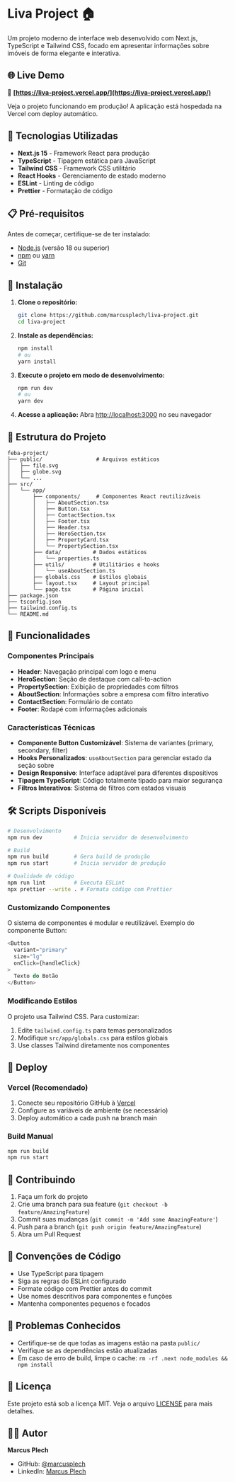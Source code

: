 # Liva Project 🏠

Um projeto moderno de interface web desenvolvido com Next.js, TypeScript e Tailwind CSS, focado em apresentar informações sobre imóveis de forma elegante e interativa.

## 🌐 Live Demo

🔗 **[https://liva-project.vercel.app/](https://liva-project.vercel.app/)**

Veja o projeto funcionando em produção! A aplicação está hospedada na Vercel com deploy automático.

## 🚀 Tecnologias Utilizadas

- **Next.js 15** - Framework React para produção
- **TypeScript** - Tipagem estática para JavaScript
- **Tailwind CSS** - Framework CSS utilitário
- **React Hooks** - Gerenciamento de estado moderno
- **ESLint** - Linting de código
- **Prettier** - Formatação de código

## 📋 Pré-requisitos

Antes de começar, certifique-se de ter instalado:

- [Node.js](https://nodejs.org/) (versão 18 ou superior)
- [npm](https://www.npmjs.com/) ou [yarn](https://yarnpkg.com/)
- [Git](https://git-scm.com/)

## 🔧 Instalação

1. **Clone o repositório:**
   ```bash
   git clone https://github.com/marcusplech/liva-project.git
   cd liva-project
   ```

2. **Instale as dependências:**
   ```bash
   npm install
   # ou
   yarn install
   ```

3. **Execute o projeto em modo de desenvolvimento:**
   ```bash
   npm run dev
   # ou
   yarn dev
   ```

4. **Acesse a aplicação:**
   Abra [http://localhost:3000](http://localhost:3000) no seu navegador

## 📁 Estrutura do Projeto

```
feba-project/
├── public/                 # Arquivos estáticos
│   ├── file.svg
│   ├── globe.svg
│   └── ...
├── src/
│   └── app/
│       ├── components/     # Componentes React reutilizáveis
│       │   ├── AboutSection.tsx
│       │   ├── Button.tsx
│       │   ├── ContactSection.tsx
│       │   ├── Footer.tsx
│       │   ├── Header.tsx
│       │   ├── HeroSection.tsx
│       │   ├── PropertyCard.tsx
│       │   └── PropertySection.tsx
│       ├── data/          # Dados estáticos
│       │   └── properties.ts
│       ├── utils/         # Utilitários e hooks
│       │   └── useAboutSection.ts
│       ├── globals.css    # Estilos globais
│       ├── layout.tsx     # Layout principal
│       └── page.tsx       # Página inicial
├── package.json
├── tsconfig.json
├── tailwind.config.ts
└── README.md
```

## 🎨 Funcionalidades

### Componentes Principais

- **Header**: Navegação principal com logo e menu
- **HeroSection**: Seção de destaque com call-to-action
- **PropertySection**: Exibição de propriedades com filtros
- **AboutSection**: Informações sobre a empresa com filtro interativo
- **ContactSection**: Formulário de contato
- **Footer**: Rodapé com informações adicionais

### Características Técnicas

- **Componente Button Customizável**: Sistema de variantes (primary, secondary, filter)
- **Hooks Personalizados**: `useAboutSection` para gerenciar estado da seção sobre
- **Design Responsivo**: Interface adaptável para diferentes dispositivos
- **Tipagem TypeScript**: Código totalmente tipado para maior segurança
- **Filtros Interativos**: Sistema de filtros com estados visuais

## 🛠️ Scripts Disponíveis

```bash
# Desenvolvimento
npm run dev          # Inicia servidor de desenvolvimento

# Build
npm run build        # Gera build de produção
npm run start        # Inicia servidor de produção

# Qualidade de código
npm run lint         # Executa ESLint
npx prettier --write . # Formata código com Prettier
```

### Customizando Componentes

O sistema de componentes é modular e reutilizável. Exemplo do componente Button:

```typescript
<Button 
  variant="primary" 
  size="lg" 
  onClick={handleClick}
>
  Texto do Botão
</Button>
```

### Modificando Estilos

O projeto usa Tailwind CSS. Para customizar:

1. Edite `tailwind.config.ts` para temas personalizados
2. Modifique `src/app/globals.css` para estilos globais
3. Use classes Tailwind diretamente nos componentes

## 🚀 Deploy

### Vercel (Recomendado)

1. Conecte seu repositório GitHub à [Vercel](https://vercel.com)
2. Configure as variáveis de ambiente (se necessário)
3. Deploy automático a cada push na branch main

### Build Manual

```bash
npm run build
npm run start
```

## 🤝 Contribuindo

1. Faça um fork do projeto
2. Crie uma branch para sua feature (`git checkout -b feature/AmazingFeature`)
3. Commit suas mudanças (`git commit -m 'Add some AmazingFeature'`)
4. Push para a branch (`git push origin feature/AmazingFeature`)
5. Abra um Pull Request

## 📝 Convenções de Código

- Use TypeScript para tipagem
- Siga as regras do ESLint configurado
- Formate código com Prettier antes do commit
- Use nomes descritivos para componentes e funções
- Mantenha componentes pequenos e focados

## 🐛 Problemas Conhecidos

- Certifique-se de que todas as imagens estão na pasta `public/`
- Verifique se as dependências estão atualizadas
- Em caso de erro de build, limpe o cache: `rm -rf .next node_modules && npm install`

## 📄 Licença

Este projeto está sob a licença MIT. Veja o arquivo [LICENSE](LICENSE) para mais detalhes.

## 👨‍💻 Autor

**Marcus Plech**
- GitHub: [@marcusplech](https://github.com/marcusplech)
- LinkedIn: [Marcus Plech](https://linkedin.com/in/marcusplech)
